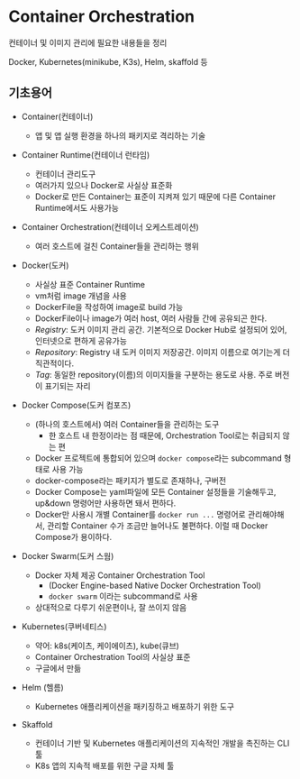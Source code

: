 # Container Orchestration

컨테이너 및 이미지 관리에 필요한 내용들을 정리

Docker, Kubernetes(minikube, K3s), Helm, skaffold 등

## 기초용어

- Container(컨테이너)
  - 앱 및 앱 실행 환경을 하나의 패키지로 격리하는 기술
- Container Runtime(컨테이너 런타임)
  - 컨테이너 관리도구
  - 여러가지 있으나 Docker로 사실상 표준화
  - Docker로 만든 Container는 표준이 지켜져 있기 때문에 다른 Container Runtime에서도 사용가능
- Container Orchestration(컨테이너 오케스트레이션)
  - 여러 호스트에 걸친 Container들을 관리하는 행위

- Docker(도커)
  - 사실상 표준 Container Runtime
  - vm처럼 image 개념을 사용
  - DockerFile을 작성하여 image로 build 가능
  - DockerFile이나 image가 여러 host, 여러 사람들 간에 공유되곤 한다.
  - *Registry*: 도커 이미지 관리 공간. 기본적으로 Docker Hub로 설정되어 있어, 인터넷으로 편하게 공유가능
  - *Repository*: Registry 내 도커 이미지 저장공간. 이미지 이름으로 여기는게 더 직관적이다.
  - *Tag*: 동일한 repository(이름)의 이미지들을 구분하는 용도로 사용. 주로 버전이 표기되는 자리

- Docker Compose(도커 컴포즈)
  - (하나의 호스트에서) 여러 Container들을 관리하는 도구
    - 한 호스트 내 한정이라는 점 때문에, Orchestration Tool로는 취급되지 않는 편
  - Docker 프로젝트에 통합되어 있으며 `docker compose`라는 subcommand 형태로 사용 가능
  - docker-compose라는 패키지가 별도로 존재하나, 구버전
  - Docker Compose는 yaml파일에 모든 Container 설정들을 기술해두고, up&down 명령어만 사용하면 돼서 편하다.
  - Docker만 사용시 개별 Container를 `docker run ...` 명령어로 관리해야해서, 관리할 Container 수가 조금만 늘어나도 불편하다. 이럴 때 Docker Compose가 용이하다.

- Docker Swarm(도커 스웜)
  - Docker 자체 제공 Container Orchestration Tool
    - (Docker Engine-based Native Docker Orchestration Tool)
    - `docker swarm` 이라는 subcommand로 사용
  - 상대적으로 다루기 쉬운편이나, 잘 쓰이지 않음
- Kubernetes(쿠버네티스)
  - 약어: k8s(케이츠, 케이에이츠), kube(큐브)
  - Container Orchestration Tool의 사실상 표준
  - 구글에서 만듦
- Helm (헬름)
  - Kubernetes 애플리케이션을 패키징하고 배포하기 위한 도구
- Skaffold
  - 컨테이너 기반 및 Kubernetes 애플리케이션의 지속적인 개발을 촉진하는 CLI 툴
  - K8s 앱의 지속적 배포를 위한 구글 자체 툴
